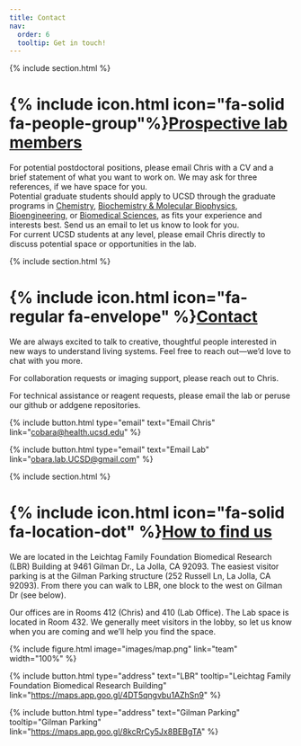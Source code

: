 ```yaml
---
title: Contact
nav:
  order: 6
  tooltip: Get in touch!
---
```


{%
  include section.html
%}
# {% include icon.html icon="fa-solid fa-people-group"%}<u>Prospective lab members</u>
For potential postdoctoral positions, please email Chris with a CV and a brief statement of what you want to work on. We may ask for three references, if we have space for you. <br>
Potential graduate students should apply to UCSD through the graduate programs in <a href="https://chemistry.ucsd.edu/graduate-program/doctoral-program/index.html">Chemistry</a>,  <a href="https://chemistry.ucsd.edu/graduate-program/bmb/index.html">Biochemistry & Molecular Biophysics</a>, <a href="https://be.ucsd.edu/grad/programs"> Bioengineering</a>, or <a href="https://biomedsci.ucsd.edu/how-to-apply/index.html">Biomedical Sciences</a>, as fits your experience and interests best. Send us an email to let us know to look for you. <br>
For current UCSD students at any level, please email Chris directly to discuss potential space or opportunities in the lab. 

{%
  include section.html
%}
# {% include icon.html icon="fa-regular fa-envelope" %}<u>Contact</u>

We are always excited to talk to creative, thoughtful people interested in new ways to understand living systems. Feel free to reach out—we’d love to chat with you more. <br>

For collaboration requests or imaging support, please reach out to Chris.

For technical assistance or reagent requests, please email the lab or peruse our github or addgene repositories.

{%
  include button.html
  type="email"
  text="Email Chris"
  link="cobara@health.ucsd.edu"
%}

{%
  include button.html
  type="email"
  text="Email Lab"
  link="obara.lab.UCSD@gmail.com"
%}




{%
  include section.html
%}

# {% include icon.html icon="fa-solid fa-location-dot" %}<u>How to find us</u>
We are located in the Leichtag Family Foundation Biomedical Research (LBR) Building at 9461 Gilman Dr., La Jolla, CA 92093. The easiest visitor parking is at the Gilman Parking structure (252 Russell Ln, La Jolla, CA 92093). From there you can walk to LBR, one block to the west on Gilman Dr (see below). 

Our offices are in Rooms 412 (Chris) and 410 (Lab Office). The Lab space is located in Room 432. We generally meet visitors in the lobby, so let us know when you are coming and we’ll help you find the space.


{%
  include figure.html
  image="images/map.png"
  link="team"
  width="100%"
%}


{%
  include button.html
  type="address"
  text="LBR"
  tooltip="Leichtag Family Foundation Biomedical Research Building"
  link="https://maps.app.goo.gl/4DT5qngvbu1AZhSn9"
%}

{%
  include button.html
  type="address"
  text="Gilman Parking"
  tooltip="Gilman Parking"
  link="https://maps.app.goo.gl/8kcRrCy5Jx8BEBgTA"
%}





